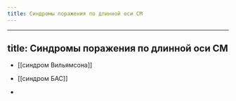 ```yaml
---
title: Синдромы поражения по длинной оси СМ
---
```


- ---
title: Синдромы поражения по длинной оси СМ
---

- [[синдром Вильямсона]]

- [[синдром БАС]]

- 
